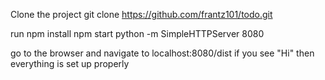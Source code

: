 Clone the project
  git clone https://github.com/frantz101/todo.git 
  
run 
  npm install 
  npm start
  python -m SimpleHTTPServer 8080
  
go to the browser and navigate to 
  localhost:8080/dist
if you see "Hi" then everything is set up properly
